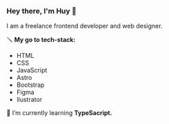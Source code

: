 ### Hey there, I'm Huy 👋
I am a freelance frontend developer and web designer.

🪛 **My go to tech-stack:**
- HTML
- CSS
- JavaScript
- Astro
- Bootstrap
- Figma
- Ilustrator

🌱 I’m currently learning **TypeSacript.**
